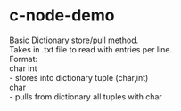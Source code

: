 # c-node-demo
Basic Dictionary store/pull method.  
Takes in .txt file to read with entries per line.   
Format:   
char int   
        - stores into dictionary tuple (char,int)  
        char  
        - pulls from dictionary all tuples with char  
